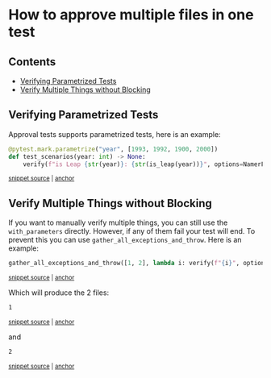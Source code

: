 # How to approve multiple files in one test

<!-- toc -->
## Contents

  * [Verifying Parametrized Tests](#verifying-parametrized-tests)
  * [Verify Multiple Things without Blocking](#verify-multiple-things-without-blocking)<!-- endToc -->

## Verifying Parametrized Tests

Approval tests supports parametrized tests, here is an example:

<!-- snippet: parametrized-test-example -->
<a id='snippet-parametrized-test-example'></a>
```py
@pytest.mark.parametrize("year", [1993, 1992, 1900, 2000])
def test_scenarios(year: int) -> None:
    verify(f"is Leap {str(year)}: {str(is_leap(year))}", options=NamerFactory.with_parameters(year))
```
<sup><a href='/tests/test_scenarios.py#L24-L28' title='Snippet source file'>snippet source</a> | <a href='#snippet-parametrized-test-example' title='Start of snippet'>anchor</a></sup>
<!-- endSnippet -->

## Verify Multiple Things without Blocking

If you want to manually verify multiple things, you can still use the `with_parameters` directly. 
However, if any of them fail your test will end. To prevent this you can use `gather_all_exceptions_and_throw`.
Here is an example:

<!-- snippet: multiple-verifies-without-blocking -->
<a id='snippet-multiple-verifies-without-blocking'></a>
```py
gather_all_exceptions_and_throw([1, 2], lambda i: verify(f"{i}", options=NamerFactory.with_parameters(i)))
```
<sup><a href='/tests/test_scenarios.py#L32-L34' title='Snippet source file'>snippet source</a> | <a href='#snippet-multiple-verifies-without-blocking' title='Start of snippet'>anchor</a></sup>
<!-- endSnippet -->

Which will produce the 2 files:

<!-- snippet: test_scenarios.test_manual_scenarios.1.approved.txt -->
<a id='snippet-test_scenarios.test_manual_scenarios.1.approved.txt'></a>
```txt
1
```
<sup><a href='/tests/approved_files/test_scenarios.test_manual_scenarios.1.approved.txt#L1-L1' title='Snippet source file'>snippet source</a> | <a href='#snippet-test_scenarios.test_manual_scenarios.1.approved.txt' title='Start of snippet'>anchor</a></sup>
<!-- endSnippet -->

and 

<!-- snippet: test_scenarios.test_manual_scenarios.2.approved.txt -->
<a id='snippet-test_scenarios.test_manual_scenarios.2.approved.txt'></a>
```txt
2
```
<sup><a href='/tests/approved_files/test_scenarios.test_manual_scenarios.2.approved.txt#L1-L1' title='Snippet source file'>snippet source</a> | <a href='#snippet-test_scenarios.test_manual_scenarios.2.approved.txt' title='Start of snippet'>anchor</a></sup>
<!-- endSnippet -->
